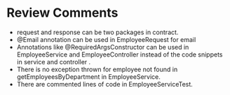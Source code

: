 # Review Comments

* request and response can be two packages in contract.
* @Email annotation can be used in EmployeeRequest for email
* Annotations like @RequiredArgsConstructor can be used in EmployeeService and EmployeeController instead of the code snippets in service and controller .
* There is no exception thrown for employee not found in getEmployeesByDepartment in EmployeeService.
* There are commented lines of code in EmployeeServiceTest.